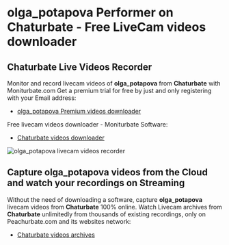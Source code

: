 # olga_potapova Performer on Chaturbate - Free LiveCam videos downloader

## Chaturbate Live Videos Recorder

Monitor and record livecam videos of **olga_potapova** from **Chaturbate** with Moniturbate.com
Get a premium trial for free by just and only registering with your Email address:
* [olga_potapova Premium videos downloader](https://moniturbate.com/request-demo-licence-key.html)

Free livecam videos downloader - Moniturbate Software:
* [Chaturbate videos downloader](https://moniturbate.com/moniturbate-download-software.html)

![olga_potapova livecam videos recorder](https://peachurnet.com/templates/moniturbate-software.png)


## Capture olga_potapova videos from the Cloud and watch your recordings on Streaming

Without the need of downloading a software, capture **olga_potapova** livecam videos from **Chaturbate** 100% online.
Watch Livecam archives from **Chaturbate** unlimitedly from thousands of existing recordings, only on Peachurbate.com and its websites network:
* [Chaturbate videos archives](https://peachurnet.com/)